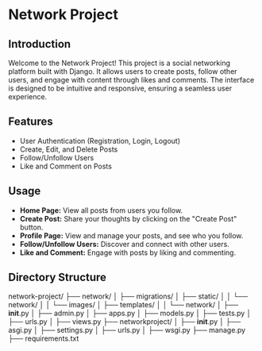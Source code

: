 # Network Project

## Introduction

Welcome to the Network Project! This project is a social networking platform built with Django. It allows users to create posts, follow other users, and engage with content through likes and comments. The interface is designed to be intuitive and responsive, ensuring a seamless user experience.

## Features

- User Authentication (Registration, Login, Logout)
- Create, Edit, and Delete Posts
- Follow/Unfollow Users
- Like and Comment on Posts

## Usage

- **Home Page:** View all posts from users you follow.
- **Create Post:** Share your thoughts by clicking on the "Create Post" button.
- **Profile Page:** View and manage your posts, and see who you follow.
- **Follow/Unfollow Users:** Discover and connect with other users.
- **Like and Comment:** Engage with posts by liking and commenting.

## Directory Structure

network-project/
├── network/
│   ├── migrations/
│   ├── static/
│   │   └── network/
│   │       └── images/
│   ├── templates/
│   │   └── network/
│   ├── __init__.py
│   ├── admin.py
│   ├── apps.py
│   ├── models.py
│   ├── tests.py
│   ├── urls.py
│   ├── views.py
├── networkproject/
│   ├── __init__.py
│   ├── asgi.py
│   ├── settings.py
│   ├── urls.py
│   ├── wsgi.py
├── manage.py
├── requirements.txt